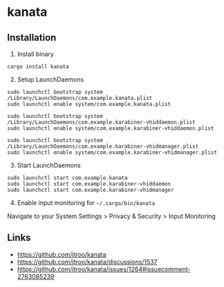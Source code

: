 # kanata

## Installation

1. Install binary

```
cargo install kanata
```

2. Setup LaunchDaemons

```
sudo launchctl bootstrap system /Library/LaunchDaemons/com.example.kanata.plist
sudo launchctl enable system/com.example.kanata.plist

sudo launchctl bootstrap system /Library/LaunchDaemons/com.example.karabiner-vhiddaemon.plist
sudo launchctl enable system/com.example.karabiner-vhiddaemon.plist

sudo launchctl bootstrap system /Library/LaunchDaemons/com.example.karabiner-vhidmanager.plist
sudo launchctl enable system/com.example.karabiner-vhidmanager.plist
```

3. Start LaunchDaemons

```
sudo launchctl start com.example.kanata
sudo launchctl start com.example.karabiner-vhiddaemon
sudo launchctl start com.example.karabiner-vhidmanager
```

4. Enable input monitoring for `~/.cargo/bin/kanata`

Navigate to your System Settings > Privacy & Security > Input Monitoring

## Links

- https://github.com/jtroo/kanata
- https://github.com/jtroo/kanata/discussions/1537
- https://github.com/jtroo/kanata/issues/1264#issuecomment-2763085239
